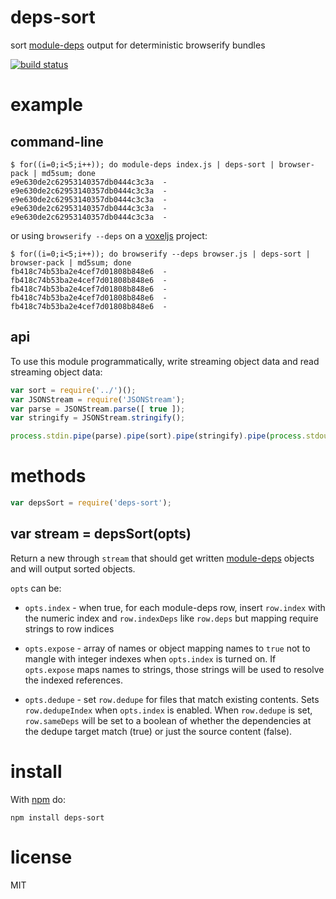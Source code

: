 # deps-sort

sort [module-deps](https://npmjs.org/package/module-deps) output for deterministic
browserify bundles

[![build status](https://secure.travis-ci.org/substack/deps-sort.png)](http://travis-ci.org/substack/deps-sort)

# example

## command-line

```
$ for((i=0;i<5;i++)); do module-deps index.js | deps-sort | browser-pack | md5sum; done
e9e630de2c62953140357db0444c3c3a  -
e9e630de2c62953140357db0444c3c3a  -
e9e630de2c62953140357db0444c3c3a  -
e9e630de2c62953140357db0444c3c3a  -
e9e630de2c62953140357db0444c3c3a  -
```

or using `browserify --deps` on a [voxeljs](http://voxeljs.com/) project:

```
$ for((i=0;i<5;i++)); do browserify --deps browser.js | deps-sort | browser-pack | md5sum; done
fb418c74b53ba2e4cef7d01808b848e6  -
fb418c74b53ba2e4cef7d01808b848e6  -
fb418c74b53ba2e4cef7d01808b848e6  -
fb418c74b53ba2e4cef7d01808b848e6  -
fb418c74b53ba2e4cef7d01808b848e6  -
```

## api

To use this module programmatically, write streaming object data and read
streaming object data:

``` js
var sort = require('../')();
var JSONStream = require('JSONStream');
var parse = JSONStream.parse([ true ]);
var stringify = JSONStream.stringify();

process.stdin.pipe(parse).pipe(sort).pipe(stringify).pipe(process.stdout);
```

# methods

``` js
var depsSort = require('deps-sort');
```

## var stream = depsSort(opts)

Return a new through `stream` that should get written
[module-deps](https://npmjs.org/package/module-deps) objects and will output
sorted objects.

`opts` can be:

* `opts.index` - when true, for each module-deps row, insert `row.index` with
the numeric index and `row.indexDeps` like `row.deps` but mapping require
strings to row indices

* `opts.expose` - array of names or object mapping names to `true` not to mangle
with integer indexes when `opts.index` is turned on. If `opts.expose` maps names
to strings, those strings will be used to resolve the indexed references.

* `opts.dedupe` - set `row.dedupe` for files that match existing contents. Sets
`row.dedupeIndex` when `opts.index` is enabled. When `row.dedupe` is set,
`row.sameDeps` will be set to a boolean of whether the dependencies at the
dedupe target match (true) or just the source content (false).

# install

With [npm](https://npmjs.org) do:

```
npm install deps-sort
```

# license

MIT

